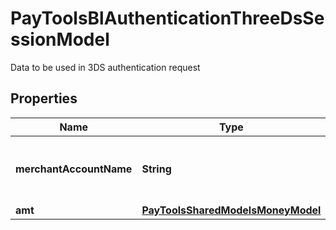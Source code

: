 

# PayToolsBlAuthenticationThreeDsSessionModel

Data to be used in 3DS authentication request

## Properties

| Name | Type | Description | Notes |
|------------ | ------------- | ------------- | -------------|
|**merchantAccountName** | **String** | The name of the stored merchant account |  |
|**amt** | [**PayToolsSharedModelsMoneyModel**](PayToolsSharedModelsMoneyModel.md) |  |  |



